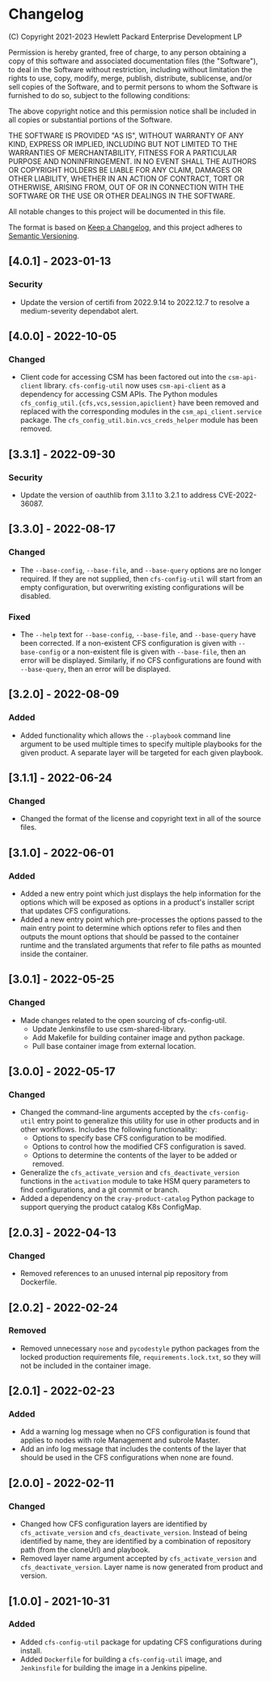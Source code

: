 # Changelog

(C) Copyright 2021-2023 Hewlett Packard Enterprise Development LP

Permission is hereby granted, free of charge, to any person obtaining a
copy of this software and associated documentation files (the "Software"),
to deal in the Software without restriction, including without limitation
the rights to use, copy, modify, merge, publish, distribute, sublicense,
and/or sell copies of the Software, and to permit persons to whom the
Software is furnished to do so, subject to the following conditions:

The above copyright notice and this permission notice shall be included
in all copies or substantial portions of the Software.

THE SOFTWARE IS PROVIDED "AS IS", WITHOUT WARRANTY OF ANY KIND, EXPRESS OR
IMPLIED, INCLUDING BUT NOT LIMITED TO THE WARRANTIES OF MERCHANTABILITY,
FITNESS FOR A PARTICULAR PURPOSE AND NONINFRINGEMENT. IN NO EVENT SHALL
THE AUTHORS OR COPYRIGHT HOLDERS BE LIABLE FOR ANY CLAIM, DAMAGES OR
OTHER LIABILITY, WHETHER IN AN ACTION OF CONTRACT, TORT OR OTHERWISE,
ARISING FROM, OUT OF OR IN CONNECTION WITH THE SOFTWARE OR THE USE OR
OTHER DEALINGS IN THE SOFTWARE.

All notable changes to this project will be documented in this file.

The format is based on [Keep a Changelog](https://keepachangelog.com/en/1.0.0/),
and this project adheres to [Semantic Versioning](https://semver.org/spec/v2.0.0.html).

## [4.0.1] - 2023-01-13

### Security
- Update the version of certifi from 2022.9.14 to 2022.12.7 to resolve a
  medium-severity dependabot alert.

## [4.0.0] - 2022-10-05

### Changed
- Client code for accessing CSM has been factored out into the `csm-api-client`
  library. `cfs-config-util` now uses `csm-api-client` as a dependency for
  accessing CSM APIs. The Python modules
  `cfs_config_util.{cfs,vcs,session,apiclient}` have been removed and replaced
  with the corresponding modules in the `csm_api_client.service` package. The
  `cfs_config_util.bin.vcs_creds_helper` module has been removed.

## [3.3.1] - 2022-09-30

### Security
- Update the version of oauthlib from 3.1.1 to 3.2.1 to address
  CVE-2022-36087.

## [3.3.0] - 2022-08-17

### Changed
- The `--base-config`, `--base-file`, and `--base-query` options are no longer
  required. If they are not supplied, then `cfs-config-util` will start from an
  empty configuration, but overwriting existing configurations will be disabled.

### Fixed
- The `--help` text for `--base-config`, `--base-file`, and `--base-query` have
  been corrected. If a non-existent CFS configuration is given with
  `--base-config` or a non-existent file is given with `--base-file`, then an
  error will be displayed. Similarly, if no CFS configurations are found with
  `--base-query`, then an error will be displayed.

## [3.2.0] - 2022-08-09

### Added

- Added functionality which allows the `--playbook` command line argument to be
  used multiple times to specify multiple playbooks for the given product.
  A separate layer will be targeted for each given playbook.

## [3.1.1] - 2022-06-24

### Changed
- Changed the format of the license and copyright text in all of the source
  files.

## [3.1.0] - 2022-06-01

### Added

- Added a new entry point which just displays the help information for the options
  which will be exposed as options in a product's installer script that updates
  CFS configurations.
- Added a new entry point which pre-processes the options passed to the main
  entry point to determine which options refer to files and then outputs the
  mount options that should be passed to the container runtime and the translated
  arguments that refer to file paths as mounted inside the container.

## [3.0.1] - 2022-05-25

### Changed
- Made changes related to the open sourcing of cfs-config-util.
    - Update Jenkinsfile to use csm-shared-library.
    - Add Makefile for building container image and python package.
    - Pull base container image from external location.

## [3.0.0] - 2022-05-17

### Changed
- Changed the command-line arguments accepted by the `cfs-config-util` entry
  point to generalize this utility for use in other products and in other
  workflows. Includes the following functionality:
    - Options to specify base CFS configuration to be modified.
    - Options to control how the modified CFS configuration is saved.
    - Options to determine the contents of the layer to be added or removed.
- Generalize the `cfs_activate_version` and `cfs_deactivate_version` functions
  in the `activation` module to take HSM query parameters to find
  configurations, and a git commit or branch.
- Added a dependency on the `cray-product-catalog` Python package to support
  querying the product catalog K8s ConfigMap.

## [2.0.3] - 2022-04-13

### Changed
- Removed references to an unused internal pip repository from Dockerfile.

## [2.0.2] - 2022-02-24

### Removed
- Removed unnecessary ``nose`` and ``pycodestyle`` python packages from the
  locked production requirements file, ``requirements.lock.txt``, so they will
  not be included in the container image.

## [2.0.1] - 2022-02-23

### Added
- Add a warning log message when no CFS configuration is found that applies to
  nodes with role Management and subrole Master.
- Add an info log message that includes the contents of the layer that should be
  used in the CFS configurations when none are found.

## [2.0.0] - 2022-02-11

### Changed
- Changed how CFS configuration layers are identified by ``cfs_activate_version``
  and ``cfs_deactivate_version``.  Instead of being identified by name, they are
  identified by a combination of repository path (from the cloneUrl) and
  playbook.
- Removed layer name argument accepted by ``cfs_activate_version`` and
  ``cfs_deactivate_version``. Layer name is now generated from product and
  version.

## [1.0.0] - 2021-10-31

### Added

- Added ``cfs-config-util`` package for updating CFS configurations during
  install.
- Added ``Dockerfile`` for building a ``cfs-config-util`` image, and
  ``Jenkinsfile`` for building the image in a Jenkins pipeline.
